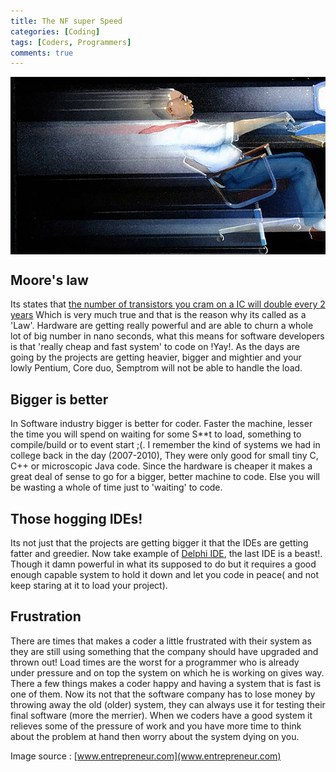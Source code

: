```yaml
---
title: The NF super Speed
categories: [Coding]
tags: [Coders, Programmers]
comments: true
---
```



<div>
	<img align="middle" src="/img/FastSystem/fast.jpg" >
</div>

Moore's law
------------
Its states that [the number of transistors you cram on a IC will double every 2 years](http://en.wikipedia.org/wiki/Moore%27s_law)  Which is very much true and that is the reason why its called as a 'Law'. Hardware are getting really powerful and are able to churn a whole lot of big number in nano seconds, what this means for software developers is that 'really cheap and fast system' to code on !Yay!.
As the days are going by the projects are getting heavier, bigger and mightier and your lowly Pentium, Core duo, Semptrom will not be able to handle the load.

Bigger is better 
------------
In Software industry bigger is better for coder. Faster the machine, lesser the time you will spend on waiting for some S**t to load, something to compile/build or to event start ;(. I remember the kind of systems we had in college back in the day (2007-2010), They were only good for small tiny C, C++ or microscopic Java code. Since the hardware is cheaper it makes a great deal of sense to go for a bigger, better machine to code. Else you will be wasting a whole of time just to 'waiting' to code.

Those hogging IDEs!
------------
Its not just that the projects are getting bigger it that the IDEs are getting fatter and greedier. Now take example of [Delphi IDE](https://www.google.co.in/search?q=embarcadero+delphi&oq=embar&aqs=chrome.1.69i57j69i59.9047j0j7&sourceid=chrome&es_sm=91&ie=UTF-8), the last IDE is a beast!. Though it damn powerful in what its supposed to do but it requires a good enough capable system to hold it down and let you code in peace( and not keep staring at it to load your project).

Frustration
------------
There are times that makes a coder a little frustrated with their system as they are still using something that the company should have upgraded and thrown out!
Load times are the worst for a programmer who is already under pressure and on top the system on which he is working on gives way. There a few things makes a coder happy and having a system that is fast is one of them. Now its not that the software company has to lose money by throwing away the old (older) system, they can always use it for testing their final software (more the merrier).
When we coders have a good system it relieves some of the pressure of work and you have more time to think about the problem at hand then worry about the system dying on you.


Image source : [www.entrepreneur.com](www.entrepreneur.com)



